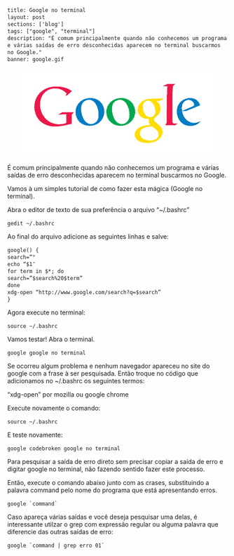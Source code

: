 ```
title: Google no terminal
layout: post
sections: ['blog']
tags: ["google", "terminal"]
description: "É comum principalmente quando não conhecemos um programa e várias saídas de erro desconhecidas aparecem no terminal buscarmos  no Google."
banner: google.gif
```

<center><img src="/blog/images/banner/google.gif" height="200px"></center>

É comum principalmente quando não conhecemos um programa e várias saídas de erro desconhecidas aparecem no terminal buscarmos  no Google.

Vamos à um simples tutorial de como fazer esta mágica (Google no terminal).

Abra o editor de texto de sua preferência o arquivo “~/.bashrc”
<pre><code class="lang-bash">gedit ~/.bashrc</code></pre>

Ao final do arquivo adicione as seguintes linhas e salve:
<pre><code class="lang-bash">google() {
search=”"
echo “$1″
for term in $*; do
search=”$search%20$term”
done
xdg-open “http://www.google.com/search?q=$search&#8221;
}
</code></pre>

Agora execute no terminal:
<pre><code class="lang-bash">source ~/.bashrc</code></pre>

Vamos testar! Abra o terminal.
<pre><code class="lang-bash">google google no terminal</code></pre>

Se ocorreu algum problema e nenhum navegador apareceu no site do google com a frase à ser pesquisada. Então troque no código que adicionamos no ~/.bashrc os seguintes termos:

“xdg-open” por mozilla ou google chrome

Execute novamente o comando:
<pre><code class="lang-bash">source ~/.bashrc</code></pre>

E teste novamente:
<pre><code class="lang-bash">google codebroken google no terminal</code></pre>

Para pesquisar a saída de erro direto sem precisar copiar a saída de erro e digitar google no terminal, não fazendo sentido fazer este processo.

Então, execute o comando abaixo junto com as crases, substituindo a palavra command pelo nome do programa que está apresentando erros.
<pre><code class="lang-bash">google `command`</code></pre>

Caso apareça várias saídas e você deseja pesquisar uma delas, é interessante utilzar o grep com expressão regular ou alguma palavra que diferencie das outras saídas de erro:
<pre><code class="lang-bash">google `command | grep erro 01`</code></pre>